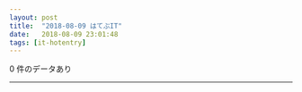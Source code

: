 ```yaml
---
layout: post
title:  "2018-08-09 はてぶIT"
date:   2018-08-09 23:01:48
tags: [it-hotentry]
---
```

0 件のデータあり

<hr>
